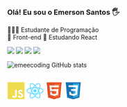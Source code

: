 ### Olá! Eu sou o Emerson Santos 🖐️

👨🏿‍💻 Estudante de Programação <br>
🌱 Front-end
📘 Estudando React

<div> 
  <a href="https://www.instagram.com/emecoding/" target="_blank"><img src="https://img.shields.io/badge/-Instagram-%23E4405F?style=for-the-badge&logo=instagram&logoColor=white" target="_blank"></a>
 	<a href="" target="_blank"><img src="https://img.shields.io/badge/LinkedIn-0077B5?style=for-the-badge&logo=linkedin&logoColor=white" target="_blank"></a>
  <a href="" target="_blank"><img src="https://img.shields.io/badge/Discord-7289DA?style=for-the-badge&logo=discord&logoColor=white" target="_blank"></a> 
  <a href = "mailto:emersondevfrontend@gmail.om"><img src="https://img.shields.io/badge/Gmail-D14836?style=for-the-badge&logo=gmail&logoColor=white" target="_blank"></a>
</div>

![emeecoding GitHub stats](https://github-readme-stats.vercel.app/api?username=Emeecoding&show_icons=true&theme=radical)

<div style="display: inline_block"><br>
  <img align="center" alt="Eme-JS" height="40" width="40" src="https://raw.githubusercontent.com/devicons/devicon/master/icons/javascript/javascript-plain.svg">
  <img align="center" alt="Rafa-React" height="40" width="40" src="https://raw.githubusercontent.com/devicons/devicon/master/icons/react/react-original.svg">
  <img align="center" alt="Eme-HTML" height="40" width="40" src="https://raw.githubusercontent.com/devicons/devicon/master/icons/html5/html5-original.svg">
  <img align="center" alt="Eme-CSS" height="40" width="40" src="https://raw.githubusercontent.com/devicons/devicon/master/icons/css3/css3-original.svg">
</div>













